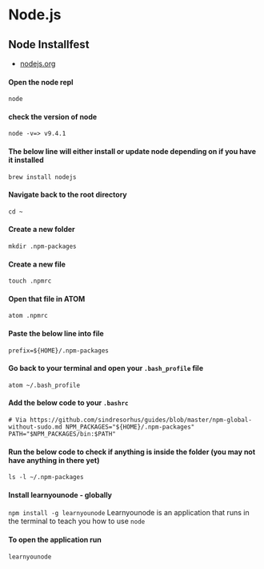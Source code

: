 # Node.js

## Node Installfest <a id="node-installfest"></a>

* ​[nodejs.org](https://nodejs.org/en/)​

#### Open the node repl <a id="open-the-node-repl"></a>

`node`

#### check the version of node <a id="check-the-version-of-node"></a>

```text
node -v=> v9.4.1
```

#### The below line will either install or update node depending on if you have it installed <a id="the-below-line-will-either-install-or-update-node-depending-on-if-you-have-it-installed"></a>

`brew install nodejs`

#### Navigate back to the root directory <a id="navigate-back-to-the-root-directory"></a>

`cd ~`

#### Create a new folder <a id="create-a-new-folder"></a>

`mkdir .npm-packages`

#### Create a new file <a id="create-a-new-file"></a>

`touch .npmrc`

#### Open that file in ATOM <a id="open-that-file-in-atom"></a>

`atom .npmrc`

#### Paste the below line into file <a id="paste-the-below-line-into-file"></a>

`prefix=${HOME}/.npm-packages`

#### Go back to your terminal and open your `.bash_profile` file <a id="go-back-to-your-terminal-and-open-your-bash_profile-file"></a>

`atom ~/.bash_profile`

#### Add the below code to your `.bashrc` <a id="add-the-below-code-to-your-bashrc"></a>

`# Via https://github.com/sindresorhus/guides/blob/master/npm-global-without-sudo.md NPM_PACKAGES="${HOME}/.npm-packages" PATH="$NPM_PACKAGES/bin:$PATH"`

#### Run the below code to check if anything is inside the folder \(you may not have anything in there yet\) <a id="run-the-below-code-to-check-if-anything-is-inside-the-folder-you-may-not-have-anything-in-there-yet"></a>

`ls -l ~/.npm-packages`

#### Install learnyounode - globally <a id="install-learnyounode-globally"></a>

`npm install -g learnyounode` Learnyounode is an application that runs in the terminal to teach you how to use `node`

#### To open the application run <a id="to-open-the-application-run"></a>

`learnyounode`

